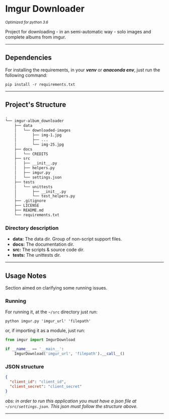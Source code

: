 # Imgur Downloader

<small>_Optimized for python 3.6_</small>

Project for downloading - in an semi-automatic way - solo images and complete 
albums from imgur. 

----------------------

## Dependencies

For installing the requirements, in your ___venv___ or ___anaconda env___, 
just run the following command:

```shell script
pip install -r requirements.txt
```

----------------

## Project's Structure

```bash 
.
└── imgur-album_downloader
    ├── data
    │   └── downloaded-images
    │       ├── img-1.jpg
    │       ├── ...
    │       └── img-25.jpg
    ├── docs
    │   └── CREDITS
    ├── src
    │   ├── __init__.py
    │   ├── helpers.py
    │   ├── imgur.py
    │   └── settings.json
    ├── tests
    │   └── unittests
    │       ├── __init__.py
    │       └── test_helpers.py
    ├── .gitignore
    ├── LICENSE
    ├── README.md
    └── requirements.txt
```

### Directory description

- __data:__ The data dir. Group of non-script support files.
- __docs:__ The documentation dir.
- __src:__ The scripts & source code dir.
- __tests:__ The unittests dir.

-----------------------

## Usage Notes

Section aimed on clarifying some running issues.

### Running

For running it, at the `~/src` directory just run:

```shell script
python imgur.py 'imgur_url' 'filepath'
``` 

or, if importing it as a module, just run:
````python
from imgur import ImgurDownload

if __name__ == '__main__':
    ImgurDownload('imgur_url', 'filepath').__call__()
````

### JSON structure

````json
{
  "client_id": "client_id",
  "client_secret": "client_secret"
}
````

_obs: in order to run this application you must have a json file at `~/src/settings.json`. This json must follow the structure above._

---------------
